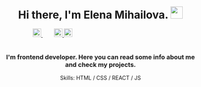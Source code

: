 <h1 align="center">Hi there, I'm Elena Mihailova. 
<img src="https://github.com/blackcater/blackcater/raw/main/images/Hi.gif" height="32"/></h1>
<div align="center" style="width: 50%">
<a href="https://github.com/ElenaMihailova" style="margin-right: 30px">
  <img alt="Elena's Github" width="22px" src="https://camo.githubusercontent.com/5f5cadad3e06f6dd96c64d4025e219856ae6f923799bc8ea4e628013de25724a/68747470733a2f2f63646e2e6a7364656c6976722e6e65742f6e706d2f73696d706c652d69636f6e734076332f69636f6e732f6769746875622e737667" data-canonical-src="https://cdn.jsdelivr.net/npm/simple-icons@v3/icons/github.svg" style="max-width: 100%;">
</a>
<a href="https://t.me/Elena_Mihailova_tm" rel="nofollow">
  <img alt="Elena's Telegram" width="22px" src="https://camo.githubusercontent.com/92ffb645527aa95375f953d6d19b0da0895f2a44c1dd87f69e787b9047f6344d/68747470733a2f2f63646e2e6a7364656c6976722e6e65742f6e706d2f73696d706c652d69636f6e734076332f69636f6e732f74656c656772616d2e737667" data-canonical-src="https://cdn.jsdelivr.net/npm/simple-icons@v3/icons/telegram.svg" style="max-width: 100%;">
</a>
<a href="https://www.facebook.com/elena.mikhailova.77">
<img src='https://cdn.jsdelivr.net/npm/simple-icons@3.0.1/icons/facebook.svg' alt="Elena's facebook" width="22px"/>
</a>
</div>
<br>
<h3 align="center">I'm frontend developer. Here you can read some info about me and check my projects.</h3>
<p align="center"> Skills: HTML / CSS / REACT / JS </p>

<img href="https://user-images.githubusercontent.com/96042722/194026899-a4afe273-9ad9-4035-ae17-57777e171ef3.jpg" width="100px" />

<!--
**ElenaMihailova/ElenaMihailova** is a ✨ _special_ ✨ repository because its `README.md` (this file) appears on your GitHub profile.

Here are some ideas to get you started:

- 🔭 I’m currently working on ...
- 🌱 I’m currently learning ...
- 👯 I’m looking to collaborate on ...
- 🤔 I’m looking for help with ...
- 💬 Ask me about ...
- 📫 How to reach me: ...
- 😄 Pronouns: ...
- ⚡ Fun fact: ...
-->



